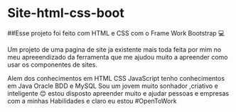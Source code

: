 # Site-html-css-boot
 
 ##Esse projeto foi feito com HTML e CSS com o Frame Work Bootstrap 💻
 
 Um projeto de uma pagina de site ja existente mais toda feita por mim no meu apreeendizado da ferramenta
 que me ajudou muito a apreender como usar os componentes de sites.
 
 Alem dos conhecimentos em HTML CSS JavaScript tenho conhecimentos em
 Java Oracle BDD e MySQL 
 Sou um jovem muito sonhador ,criativo e inteligente 😊
 estou disposto apreender muito e ajudar pessoas e empresas com a minhas
 Habilidades e claro eu estou  #OpenToWork
